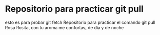 # Repositorio para practicar git pull
esto es para probar git fetch
Repositorio para practicar el comando git pull
Rosa Rosita, con tu aroma me confortas, de dia y de noche
